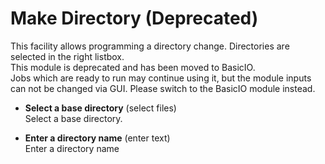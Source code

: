 # Make Directory (Deprecated)  
This facility allows programming a directory change. Directories are selected in the right listbox.   
This module is deprecated and has been moved to BasicIO.   
Jobs which are ready to run may continue using it, but the module inputs can not be changed via GUI. Please switch to the BasicIO module instead.   

* **Select a base directory** (select files)  
Select a base directory.   

* **Enter a directory name** (enter text)  
Enter a directory name   
